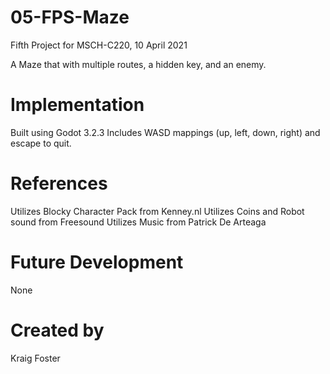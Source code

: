# 05-FPS-Maze
Fifth Project for MSCH-C220, 10 April 2021

A Maze that with multiple routes, a hidden key, and an enemy.
# Implementation
Built using Godot 3.2.3 Includes WASD mappings (up, left, down, right) and escape to quit.

# References
  Utilizes Blocky Character Pack from Kenney.nl
  Utilizes Coins and Robot sound from Freesound
  Utilizes Music from Patrick De Arteaga

# Future Development
None

# Created by
Kraig Foster
